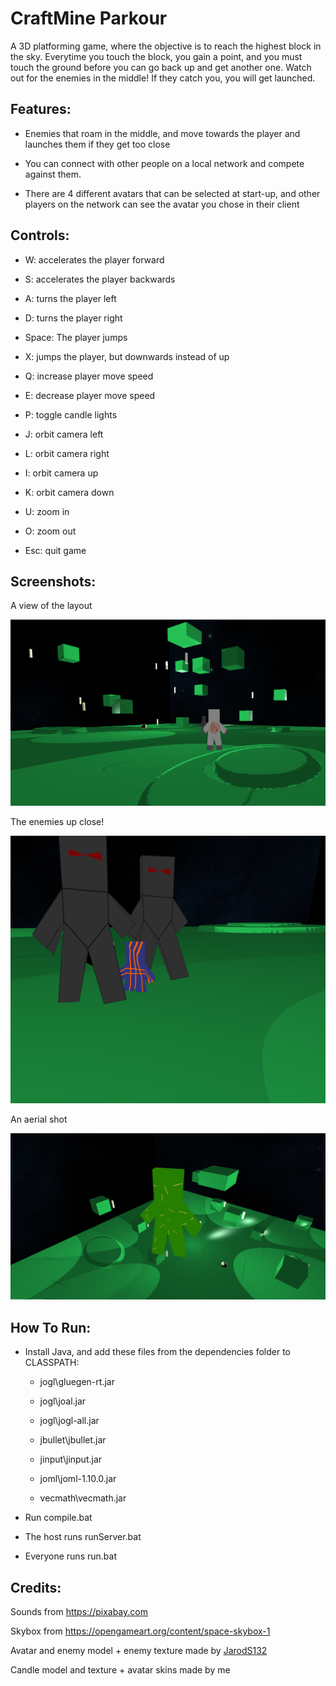 # CraftMine Parkour

A 3D platforming game, where the objective is to reach the highest block in the sky. Everytime you touch the block, you gain a point, and you must touch the ground before you can go back up and get another one. Watch out for the enemies in the middle! If they catch you, you will get launched.

## Features:

- Enemies that roam in the middle, and move towards the player and launches them if they get too close

- You can connect with other people on a local network and compete against them.

- There are 4 different avatars that can be selected at start-up, and other players on the network can see the avatar you chose in their client

## Controls:

- W: accelerates the player forward

- S: accelerates the player backwards

- A: turns the player left

- D: turns the player right

- Space: The player jumps

- X: jumps the player, but downwards instead of up

- Q: increase player move speed

- E: decrease player move speed

- P: toggle candle lights

- J: orbit camera left

- L: orbit camera right

- I: orbit camera up

- K: orbit camera down

- U: zoom in

- O: zoom out

- Esc: quit game

## Screenshots:

A view of the layout

<img src="screenshots\screen1.png"></img>

The enemies up close!

<img src="screenshots\screen2.png"></img>

An aerial shot

<img src="screenshots\screen3.png"></img>

## How To Run:

- Install Java, and add these files from the dependencies folder to CLASSPATH:

  - jogl\gluegen-rt.jar

  - jogl\joal.jar

  - jogl\jogl-all.jar

  - jbullet\jbullet.jar

  - jinput\jinput.jar

  - joml\joml-1.10.0.jar

  - vecmath\vecmath.jar

- Run compile.bat

- The host runs runServer.bat

- Everyone runs run.bat

## Credits:

Sounds from https://pixabay.com

Skybox from https://opengameart.org/content/space-skybox-1

Avatar and enemy model + enemy texture made by [JarodS132](https://github.com/JarodS132)

Candle model and texture + avatar skins made by me
